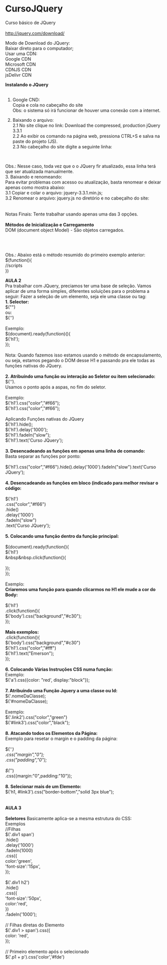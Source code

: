 # CursoJQuery
Curso básico de JQuery<br>
<br>
http://jquery.com/download/<br>

Modo de Download do JQuery:<br>
Baixar direto para o computador;<br>
Usar uma CDN:<br>
  Google CDN<br>
  Microsoft CDN<br>
  CDNJS CDN<br>
  jsDelivr CDN<br>

<strong>Instalando o JQuery</strong><br>
<br>
1. Google CND: <script src="https://ajax.googleapis.com/ajax/libs/jquery/3.3.1/jquery.min.js"></script> <br>
Copia e cola no cabeçalho do site <br>
  Obs: o sistema só irá funcionar de houver uma conexão com a internet.<br>

2. Baixando o arquivo:<br>
  2.1 No site clique no link: Download the compressed, production jQuery 3.3.1<br>
  2.2 Ao exibir os comando na página web, pressiona CTRL+S e salva na paste do projeto (JS).<br>
  2.3 No cabeçalho do site digite a seguinte linha:<br>
      <script src="js/jquery-3.3.1.min.js"></script><br>
  Obs.: Nesse caso, toda vez que o o JQuery fir atualizado, essa linha terá que ser atualizada manualmente.<br>
3. Baixando e renomeando:<br>
  Para evitar problemas com acesso ou atualização, basta renomear e deixar apenas como mostra abaixo:<br>
      3.1 Copiar e colar o arquivo: jquery-3.3.1.min.js;<br>
      3.2 Renomear o arquivo: jquery.js no diretório e no cabeçalho do site:<br>
      <script type="text/javascript" src="js/jquery.js"></script><br>
<br>
Notas Finais: Tente trabalhar usando apenas uma das 3 opções.<br>
<br>
<strong>Métodos de Inicialização e Carregamento</strong><br>
   DOM (document object Model) - São objetos carregados. <br>
<br>   
   <script type="text/javascript"><br>
	$(document).ready(function(){<br>
		alert('DOM Carregado!!! - Executa antes mesmo dos elementos serem carregados');<br>
	});<br>
<br>
	$(window).load(function(){<br>
		alert('Elementos Carregados!!! - Executa quando todos os elementos forem carregados!!!');<br>
	});<br>
    </script><br>

Obs.: Abaixo está o método resumido do primeiro exemplo anterior:<br>
$(function(){<br>
  //scripts<br>
})<br>


<strong>AULA 2</strong>	<br>
Pra trabalhar com JQuery, preciamos ter uma base de seleção. Vamos aplicar de uma forma simples, diferentes soluições para o problema a seguir: Fazer a seleção de um elemento, seja ele uma classe ou tag:<br>
<strong>1. Selector: <br></strong>
$("") <br>
ou:<br>
$('')<br>
<br>
Exemplo:<br>
$(document).ready(function)(){<br>
   $('h1');<br>
});<br>
<br>
Nota: Quando fazemos isso estamos usando o método de encapsulamento, ou seja, estamos pegando o DOM desse H1 e passando pra ele todas as funções nativas do JQuery.<br>
<br>
<strong>2. Atribuíndo uma função ou interação ao Seletor ou item selecionado:<br></strong>
$(''). <br>
Usamos o ponto após a aspas, no fim do seletor.<br>
<br>
Exemplo:<br>
$('h1').css("color","#f66");<br>
$('h1').css("color","#f66");<br>
<br>
Aplicando Funções nativas do JQuery<br>
$('h1').hide();<br>
$('h1').delay('1000');<br>
$('h1').fadeIn("slow");<br>
$('h1').text('Curso JQuery');<br>
<br>
<strong>3. Desencadeando as funções em apenas uma linha de comando:<br></strong>
Basta separar as funções por ponto:<br>
<br>
$('h1').css("color","#f66").hide().delay('1000').fadeIn("slow").text('Curso JQuery');<br>
<br>
<strong>4. Desencadeando as funções em bloco (indicado para melhor revisar o código:<br></strong>
<br>
$('h1')<br>
	.css("color","#f66")<br>
	.hide()<br>
	.delay('1000')<br>
	.fadeIn("slow")<br>
	.text('Curso JQuery');<br>
<br>
<strong>5. Colocando uma função dentro da função principal:<br></strong>
<br>
$(document).ready(function(){<br>
$('h1')<br>
&nbsp&nbsp.click(function(){<br>
<br>
});<br>
});<br>
<br>
Exemplo:<br>
<strong>Criaremos uma função para quando clicarmos no H1 ele mude a cor do Body:</strong><br>
<br>
$('h1')<br>
.click(function(){<br>
	$('body').css("background","#c30");<br>
});<br>
<br>
<strong>Mais exemplos:</strong><br>
.click(function(){<br>
	$('body').css("background","#c30")<br>
	$('h1').css("color","#fff")<br>
	$('h1').text("Emerson");<br>
});<br>
<br>
<strong>6. Colocando Várias Instruções CSS numa função:</strong><br>
Exemplo:<br>
$('a').css({color: "red', display:"block"});<br>
<br>
<strong>7. Atribuíndo uma Função Jquery a uma classe ou Id:</strong><br>
$('.nomeDaClasse);<br>
$('#nomeDaClasse);<br>
<br>
Exemplo:<br>
$('.link2').css("color","green")<br>
$('#link3').css("color","black");<br>
<br>
<strong>8. Atacando todos os Elementos da Página:</strong><br>
Exemplo para resetar o margin e o padding da página:<br>
<br>
$('*')<br>
.css("margin","0");<br>
.css("padding","0");<br>
<br>
$('*')<br>
.css({margin:"0",padding:"10"});<br>
<br>
<strong>8. Selecionar mais de um Elemento:</strong><br>
$('h1, #link3').css("border-bottom","solid 3px blue");<br>
<br><br>
<strong>AULA 3</strong><br>
<br>
<strong>Seletores</strong>
Basicamente aplica-se a mesma estrutura do CSS:<br>
Exemplos<br>
//Filhas<br>
$('.div1 span')<br>
	.hide()<br>
	.delay('1000')<br>
	.fadeIn(1000)<br>
	.css({<br>
		color:'green',<br>
		'font-size':'15px',<br>
	});<br>
<br>
$('.div1 h2')<br>
	.hide()<br>
	.css({<br>
		'font-size':'50px',<br>
		color:'red',<br>
	})<br>
	.fadeIn('1000');<br>
<br>
// Filhas diretas do Elemento<br>
$('.div1 > span').css({<br>
	color: 'red',<br>
});<br>
<br>
// Primeiro elemento após o selecionado<br>
$('.p1 + p').css('color','#fde')<br>
<br>


      
      
     

